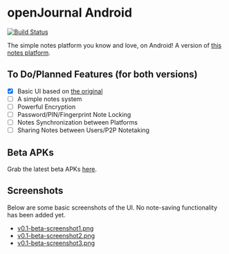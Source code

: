 # openJournal Android
[![Build Status](https://travis-ci.com/zanedb/open-journal-android.svg?token=2seZBxqU82mg9skmxMZY&branch=master)](https://travis-ci.com/zanedb/open-journal-android)

The simple notes platform you know and love, on Android! A version of [this notes platform](https://github.com/openssf/open-journal).
## To Do/Planned Features (for both versions)
- [x] Basic UI based on [the original](https://github.com/openssf/open-journal)
- [ ] A simple notes system
- [ ] Powerful Encryption
- [ ] Password/PIN/Fingerprint Note Locking
- [ ] Notes Synchronization between Platforms
- [ ] Sharing Notes between Users/P2P Notetaking
## Beta APKs
Grab the latest beta APKs [here](https://github.com/zanedb/open-journal-android/releases).
## Screenshots
Below are some basic screenshots of the UI. No note-saving functionality has been added yet.
- [v0.1-beta-screenshot1.png](https://www.dropbox.com/s/lks9lfw6e4ugx1f/v0.1-beta-screenshot1.png?dl=1)
- [v0.1-beta-screenshot2.png](https://www.dropbox.com/s/gp7sc39dkcodayb/v0.1-beta-screenshot2.png?dl=1)
- [v0.1-beta-screenshot3.png](https://www.dropbox.com/s/evu7kcgyutg92z8/v0.1-beta-screenshot3.png?dl=1)
